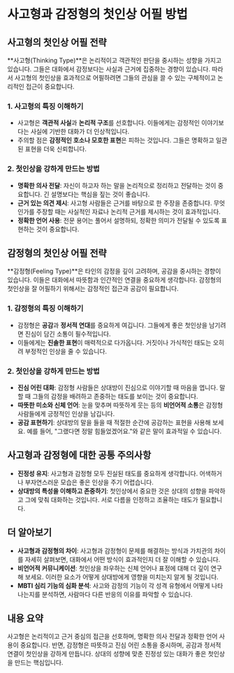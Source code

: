 # 사고형과 감정형의 첫인상 어필 방법

## 사고형의 첫인상 어필 전략

**사고형(Thinking Type)**은 논리적이고 객관적인 판단을 중시하는 성향을 가지고 있습니다. 그들은 대화에서 감정보다는 사실과 근거에 집중하는 경향이 있습니다. 따라서 사고형의 첫인상을 효과적으로 어필하려면 그들의 관심을 끌 수 있는 구체적이고 논리적인 접근이 중요합니다.

### 1. **사고형의 특징 이해하기**
   - 사고형은 **객관적 사실**과 **논리적 구조**를 선호합니다. 이들에게는 감정적인 이야기보다는 사실에 기반한 대화가 더 인상적입니다.
   - 주의할 점은 **감정적인 호소나 모호한 표현**은 피하는 것입니다. 그들은 명확하고 일관된 표현을 더욱 신뢰합니다.

### 2. **첫인상을 강하게 만드는 방법**
   - **명확한 의사 전달**: 자신이 하고자 하는 말을 논리적으로 정리하고 전달하는 것이 중요합니다. 긴 설명보다는 핵심을 짚는 것이 좋습니다.
   - **근거 있는 의견 제시**: 사고형 사람들은 근거를 바탕으로 한 주장을 존중합니다. 무엇인가를 주장할 때는 사실적인 자료나 논리적 근거를 제시하는 것이 효과적입니다.
   - **정확한 언어 사용**: 전문 용어는 풀어서 설명하되, 정확한 의미가 전달될 수 있도록 표현하는 것이 중요합니다.

## 감정형의 첫인상 어필 전략

**감정형(Feeling Type)**은 타인의 감정을 깊이 고려하며, 공감을 중시하는 경향이 있습니다. 이들은 대화에서 따뜻함과 인간적인 연결을 중요하게 생각합니다. 감정형의 첫인상을 잘 어필하기 위해서는 감정적인 접근과 공감이 필요합니다.

### 1. **감정형의 특징 이해하기**
   - 감정형은 **공감**과 **정서적 연대**를 중요하게 여깁니다. 그들에게 좋은 첫인상을 남기려면 진심이 담긴 소통이 필수적입니다.
   - 이들에게는 **진솔한 표현**이 매력적으로 다가옵니다. 거짓이나 가식적인 태도는 오히려 부정적인 인상을 줄 수 있습니다.

### 2. **첫인상을 강하게 만드는 방법**
   - **진심 어린 대화**: 감정형 사람들은 상대방이 진심으로 이야기할 때 마음을 엽니다. 말할 때 그들의 감정을 배려하고 존중하는 태도를 보이는 것이 중요합니다.
   - **따뜻한 미소와 신체 언어**: 눈을 맞추며 따뜻하게 웃는 등의 **비언어적 소통**은 감정형 사람들에게 긍정적인 인상을 남깁니다.
   - **공감 표현하기**: 상대방의 말을 들을 때 적절한 순간에 공감하는 표현을 사용해 보세요. 예를 들어, "그랬다면 정말 힘들었겠어요."와 같은 말이 효과적일 수 있습니다.

## 사고형과 감정형에 대한 공통 주의사항

- **진정성 유지**: 사고형과 감정형 모두 진실된 태도를 중요하게 생각합니다. 어색하거나 부자연스러운 모습은 좋은 인상을 주기 어렵습니다.
- **상대방의 특성을 이해하고 존중하기**: 첫인상에서 중요한 것은 상대의 성향을 파악하고 그에 맞춰 대화하는 것입니다. 서로 다름을 인정하고 조율하는 태도가 필요합니다.

## 더 알아보기

- **사고형과 감정형의 차이**: 사고형과 감정형이 문제를 해결하는 방식과 가치관의 차이를 자세히 살펴보면, 대화에서 어떤 방식이 효과적인지 더 잘 이해할 수 있습니다.
- **비언어적 커뮤니케이션**: 첫인상을 좌우하는 신체 언어나 표정에 대해 더 깊이 연구해 보세요. 이러한 요소가 어떻게 상대방에게 영향을 미치는지 알게 될 것입니다.
- **MBTI 심리 기능의 심화 분석**: 사고와 감정의 기능이 각 성격 유형에서 어떻게 나타나는지를 분석하면, 사람마다 다른 반응의 이유를 파악할 수 있습니다.

## 내용 요약

사고형은 논리적이고 근거 중심의 접근을 선호하며, 명확한 의사 전달과 정확한 언어 사용이 중요합니다. 반면, 감정형은 따뜻하고 진심 어린 소통을 중시하며, 공감과 정서적 연결이 첫인상을 강하게 만듭니다. 상대의 성향에 맞춘 진정성 있는 대화가 좋은 첫인상을 만드는 핵심입니다.